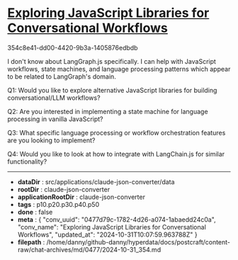 # [Exploring JavaScript Libraries for Conversational Workflows](https://claude.ai/chat/0477d79c-1782-4d26-a074-1abaedd24c0a)

354c8e41-dd00-4420-9b3a-1405876edbdb

 I don't know about LangGraph.js specifically. I can help with JavaScript workflows, state machines, and language processing patterns which appear to be related to LangGraph's domain.

Q1: Would you like to explore alternative JavaScript libraries for building conversational/LLM workflows?

Q2: Are you interested in implementing a state machine for language processing in vanilla JavaScript?

Q3: What specific language processing or workflow orchestration features are you looking to implement?

Q4: Would you like to look at how to integrate with LangChain.js for similar functionality?

---

* **dataDir** : src/applications/claude-json-converter/data
* **rootDir** : claude-json-converter
* **applicationRootDir** : claude-json-converter
* **tags** : p10.p20.p30.p40.p50
* **done** : false
* **meta** : {
  "conv_uuid": "0477d79c-1782-4d26-a074-1abaedd24c0a",
  "conv_name": "Exploring JavaScript Libraries for Conversational Workflows",
  "updated_at": "2024-10-31T10:07:59.963788Z"
}
* **filepath** : /home/danny/github-danny/hyperdata/docs/postcraft/content-raw/chat-archives/md/0477/2024-10-31_354.md